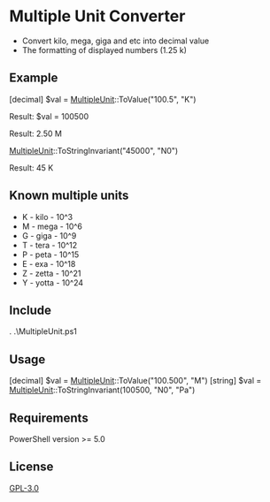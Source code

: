 # Multiple Unit Converter

* Convert kilo, mega, giga and etc into decimal value
* The formatting of displayed numbers (1.25 k)

## Example 
[decimal] $val = [MultipleUnit]::ToValue("100.5", "K")

Result: $val = 100500

[MultipleUnit]::ToStringInvariant("2500000")

Result: 2.50 M

[MultipleUnit]::ToStringInvariant("45000", "N0")

Result: 45 K

## Known multiple units
* K - kilo - 10^3
* M - mega - 10^6
* G - giga - 10^9
* T - tera - 10^12
* P - peta - 10^15
* E - exa - 10^18
* Z - zetta - 10^21
* Y - yotta - 10^24

## Include
. .\MultipleUnit.ps1

## Usage
[decimal] $val = [MultipleUnit]::ToValue("100.500", "M")
[string] $val = [MultipleUnit]::ToStringInvariant(100500, "N0", "Pa")

## Requirements
PowerShell version >= 5.0

## License
[GPL-3.0](https://github.com/Quake4/MultipleUnit/blob/master/LICENSE)

